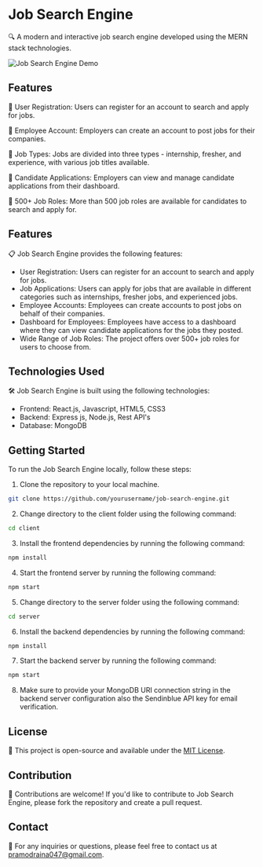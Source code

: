# Job Search Engine

🔍 A modern and interactive job search engine developed using the MERN stack technologies.

![Job Search Engine Demo]([https://cdn.dribbble.com/users/1242979/screenshots/7025888/media/68202e8081679b1c470a89b6b8e541a9.gif])

## Features

🔹 User Registration: Users can register for an account to search and apply for jobs.

🔹 Employee Account: Employers can create an account to post jobs for their companies.

🔹 Job Types: Jobs are divided into three types - internship, fresher, and experience, with various job titles available.

🔹 Candidate Applications: Employers can view and manage candidate applications from their dashboard.

🔹 500+ Job Roles: More than 500 job roles are available for candidates to search and apply for.

## Features

📋 Job Search Engine provides the following features:

- User Registration: Users can register for an account to search and apply for jobs.
- Job Applications: Users can apply for jobs that are available in different categories such as internships, fresher jobs, and experienced jobs.
- Employee Accounts: Employees can create accounts to post jobs on behalf of their companies.
- Dashboard for Employees: Employees have access to a dashboard where they can view candidate applications for the jobs they posted.
- Wide Range of Job Roles: The project offers over 500+ job roles for users to choose from.

## Technologies Used

🛠️ Job Search Engine is built using the following technologies:

- Frontend: React.js, Javascript, HTML5, CSS3
- Backend: Express js, Node.js, Rest API's
- Database: MongoDB

## Getting Started

To run the Job Search Engine locally, follow these steps:

1. Clone the repository to your local machine.

```bash
git clone https://github.com/yourusername/job-search-engine.git
```

2. Change directory to the client folder using the following command:

```bash
cd client
```

3. Install the frontend dependencies by running the following command:

```bash
npm install
```

4. Start the frontend server by running the following command:

```bash
npm start
```

5. Change directory to the server folder using the following command:

```bash
cd server
```

6. Install the backend dependencies by running the following command:

```bash
npm install
```

7. Start the backend server by running the following command:

```bash
npm start
```


8. Make sure to provide your MongoDB URI connection string in the backend server configuration also the Sendinblue API key for email verification.


## License

📝 This project is open-source and available under the [MIT License](LICENSE).

## Contribution

🤝 Contributions are welcome! If you'd like to contribute to Job Search Engine, please fork the repository and create a pull request. 

## Contact

📧 For any inquiries or questions, please feel free to contact us at [pramodraina047@gmail.com](mailto:pramodraina047@gmail.com).


